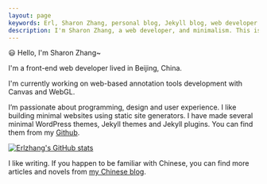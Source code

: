 ```yaml
---
layout: page
keywords: Erl, Sharon Zhang, personal blog, Jekyll blog, web developer
description: I'm Sharon Zhang, a web developer, and minimalism. This is my blog about programming, developing and minimal lifestyle.
---
```

😃 Hello, I'm Sharon Zhang~

I'm a front-end web developer lived in Beijing, China. 

I'm currently working on web-based annotation tools development with Canvas and WebGL.

I’m passionate about programming, design and user experience. I like building minimal websites using static site generators. I have made several minimal WordPress themes, Jekyll themes and Jekyll plugins. You can find them from my [Github](https://github.com/erlzhang).

[![Erlzhang's GitHub stats](https://github-readme-stats.vercel.app/api?username=erlzhang&show_icons=true)](https://github.com/erlzhang)

I like writing. If you happen to be familiar with Chinese, you can find more articles and novels from [my Chinese blog](https://erl.im).
